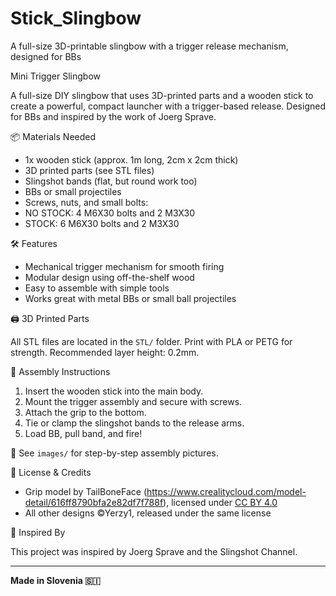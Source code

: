 # Stick_Slingbow
A full-size 3D-printable slingbow with a trigger release mechanism, designed for BBs

Mini Trigger Slingbow

A full-size DIY slingbow that uses 3D-printed parts and a wooden stick to create a powerful, compact launcher with a trigger-based release. Designed for BBs and inspired by the work of Joerg Sprave.

 📦 Materials Needed

- 1x wooden stick (approx. 1m long, 2cm x 2cm thick)
- 3D printed parts (see STL files)
- Slingshot bands (flat, but round work too)
- BBs or small projectiles
- Screws, nuts, and small bolts:
- NO STOCK: 4 M6X30 bolts and 2 M3X30
- STOCK: 6 M6X30 bolts and 2 M3X30

 🛠️ Features

- Mechanical trigger mechanism for smooth firing
- Modular design using off-the-shelf wood
- Easy to assemble with simple tools
- Works great with metal BBs or small ball projectiles

 🖨️ 3D Printed Parts

All STL files are located in the `STL/` folder. Print with PLA or PETG for strength. Recommended layer height: 0.2mm.

 🔧 Assembly Instructions

1. Insert the wooden stick into the main body.
2. Mount the trigger assembly and secure with screws.
3. Attach the grip to the bottom.
4. Tie or clamp the slingshot bands to the release arms.
5. Load BB, pull band, and fire!

📸 See `images/` for step-by-step assembly pictures.

 📜 License & Credits

- Grip model by TailBoneFace (https://www.crealitycloud.com/model-detail/616ff8790bfa2e82df7f788f), licensed under [CC BY 4.0](https://creativecommons.org/licenses/by/4.0/)
- All other designs ©Yerzy1, released under the same license

 🙌 Inspired By

This project was inspired by Joerg Sprave and the Slingshot Channel.

---

**Made in Slovenia 🇸🇮**
